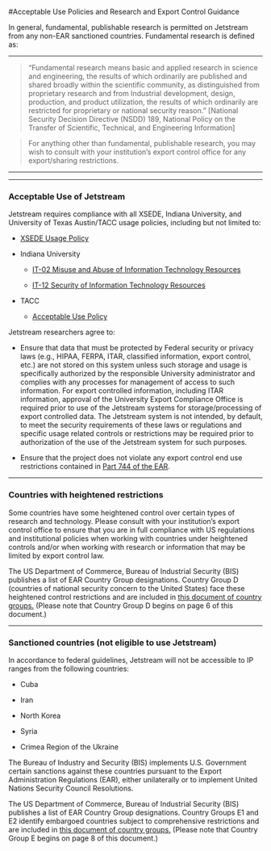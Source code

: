 #Acceptable Use Policies and Research and Export Control Guidance  

In general, fundamental, publishable research is permitted on Jetstream from any non-EAR sanctioned countries. Fundamental research is defined as:

---
> “Fundamental research means basic and applied research in science and engineering, the results of which ordinarily are published and shared broadly within the scientific community, as distinguished from proprietary research and from Industrial development, design, production, and product utilization, the results of which ordinarily are restricted for proprietary or national security reason.” \[National Security Decision Directive (NSDD) 189, National Policy on the Transfer of Scientific, Technical, and Engineering Information\]

>For anything other than fundamental, publishable research, you may wish to consult with your institution’s export control office for any export/sharing restrictions.
---

* * *

### Acceptable Use of Jetstream

Jetstream requires compliance with all XSEDE, Indiana University, and University of Texas Austin/TACC usage policies, including but not limited to:

*   [XSEDE Usage Policy](https://www.xsede.org/ecosystem/operations/usagepolicy)
    
*   Indiana University 
    
    *   [IT-02 Misuse and Abuse of Information Technology Resources](http://policies.iu.edu/policies/categories/information-it/it/IT-02.shtml) 
        
    *   [IT-12 Security of Information Technology Resources](http://policies.iu.edu/policies/categories/information-it/it/IT-12.shtml)
        
*   TACC
    
    *   [Acceptable Use Policy](https://portal.tacc.utexas.edu/tacc-usage-policy)
        

Jetstream researchers agree to:

*   Ensure that data that must be protected by Federal security or privacy laws (e.g., HIPAA, FERPA, ITAR, classified information, export control, etc.) are not stored on this system unless such storage and usage is specifically authorized by the responsible University administrator and complies with any processes for management of access to such information. For export controlled information, including ITAR information, approval of the University Export Compliance Office is required prior to use of the Jetstream systems for storage/processing of export controlled data. The Jetstream system is not intended, by default, to meet the security requirements of these laws or regulations and specific usage related controls or restrictions may be required prior to authorization of the use of the Jetstream system for such purposes.
    
*   Ensure that the project does not violate any export control end use restrictions contained in [Part 744 of the EAR](https://www.bis.doc.gov/index.php/documents/regulations-docs/2343-part-744-control-policy-end-user-and-end-use-based-2/file).
    

* * *

### Countries with heightened restrictions

Some countries have some heightened control over certain types of research and technology. Please consult with your institution’s export control office to ensure that you are in full compliance with US regulations and institutional policies when working with countries under heightened controls and/or when working with research or information that may be limited by export control law.

The US Department of Commerce, Bureau of Industrial Security (BIS) publishes a list of EAR Country Group designations. Country Group D (countries of national security concern to the United States) face these heightened control restrictions and are included in [this document of country groups.](https://www.bis.doc.gov/index.php/documents/regulation-docs/2255-supplement-no-1-to-part-740-country-groups-1/file) (Please note that Country Group D begins on page 6 of this document.)

* * *

### Sanctioned countries (not eligible to use Jetstream)

In accordance to federal guidelines, Jetstream will not be accessible to IP ranges from the following countries:

*   Cuba
    
*   Iran
    
*   North Korea
    
*   Syria
    
*   Crimea Region of the Ukraine
    

The Bureau of Industry and Security (BIS) implements U.S. Government certain sanctions against these countries pursuant to the Export Administration Regulations (EAR), either unilaterally or to implement United Nations Security Council Resolutions.

The US Department of Commerce, Bureau of Industrial Security (BIS) publishes a list of EAR Country Group designations. Country Groups E1 and E2 identify embargoed countries subject to comprehensive restrictions and are included in [this document of country groups.](https://www.bis.doc.gov/index.php/documents/regulation-docs/2255-supplement-no-1-to-part-740-country-groups-1/file) (Please note that Country Group E begins on page 8 of this document.)

